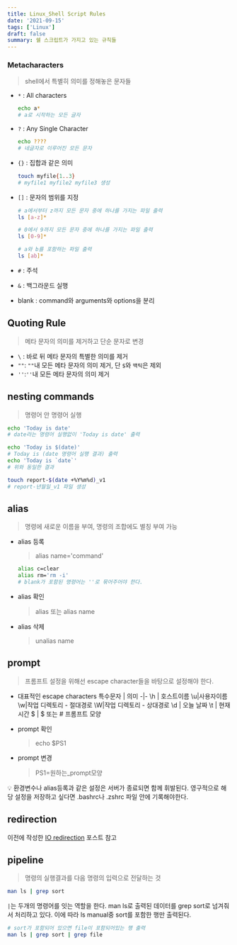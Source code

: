 ```yaml
---
title: Linux_Shell Script Rules
date: '2021-09-15'
tags: ['Linux']
draft: false
summary: 쉘 스크립트가 가지고 있는 규칙들
---
```


### Metacharacters

> shell에서 특별히 의미를 정해놓은 문자들

- `*` : All characters

  ```bash
  echo a*
  # a로 시작하는 모든 글자
  ```

- `?` : Any Single Character

  ```bash
  echo ????
  # 네글자로 이루어진 모든 문자
  ```

- `{}` : 집합과 같은 의미

  ```bash
  touch myfile{1..3}
  # myfile1 myfile2 myfile3 생성
  ```

- `[]` : 문자의 범위를 지정

  ```bash
  # a에서부터 z까지 모든 문자 중에 하나를 가지는 파일 출력
  ls [a-z]*

  # 0에서 9까지 모든 문자 중에 하나를 가지는 파일 출력
  ls [0-9]*

  # a와 b를 포함하는 파일 출력
  ls [ab]*
  ```

- `#` : 주석

- `&` : 백그라운드 실행

- blank : command와 arguments와 options을 분리

## Quoting Rule

> 메타 문자의 의미를 제거하고 단순 문자로 변경

- `\` : 바로 뒤 메타 문자의 특별한 의미를 제거
- `""`: `""`내 모든 메타 문자의 의미 제거, 단 `$`와 `백틱`은 제외
- `''`:`''`내 모든 메타 문자의 의미 제거

## nesting commands

> 명령어 안 명령어 실행

```bash
echo 'Today is date'
# date라는 명령어 실행없이 'Today is date' 출력

echo 'Today is $(date)'
# Today is (date 명령어 실행 결과) 출력
echo 'Today is `date`'
# 위와 동일한 결과

touch report-$(date +%Y%m%d)_v1
# report-년월일_v1 파일 생성
```

## alias

> 명령에 새로운 이름을 부여, 명령의 조합에도 별칭 부여 가능

- alias 등록

  > alias name='command'

  ```bash
  alias c=clear
  alias rm='rm -i'
  # blank가 포함된 명령어는 ''로 묶어주어야 한다.
  ```

- alias 확인

  > alias 또는 alias name

- alias 삭제
  > unalias name

## prompt

> 프롬프트 설정을 위해선 escape character들을 바탕으로 설정해야 한다.

- 대표적인 escape characters
  특수문자 | 의미
  -|-
  \h | 호스트이름
  \u|사용자이름
  \w|작업 디렉토리 - 절대경로
  \W|작업 디렉토리 - 상대경로
  \d | 오늘 날짜
  \t | 현재 시간
  \$ | $ 또는 # 프롬프트 모양

- prompt 확인

  > echo $PS1

- prompt 변경
  > PS1=원하는\_prompt모양

💡 환경변수나 alias등록과 같은 설정은 서버가 종료되면 함께 휘발된다. 영구적으로 해당 설정을 저장하고 싶다면 .bashrc나 .zshrc 파일 안에 기록해야한다.

## redirection

이전에 작성한 [IO redirection](https://chaeinp.vercel.app/blog/Linux/03_IO%20redirection) 포스트 참고

## pipeline

> 명령의 실행결과를 다음 명령의 입력으로 전달하는 것

```bash
man ls | grep sort
```

`|`는 두개의 명령어를 잇는 역할을 한다. man ls로 출력된 데이터를 grep sort로 넘겨줘서 처리하고 있다. 이에 따라 ls manual중 sort를 포함한 행만 출력된다.

```bash
# sort가 포함되어 있으면 file이 포함되어있는 행 출력
man ls | grep sort | grep file
```
